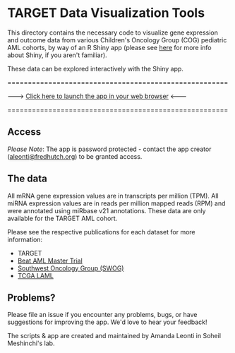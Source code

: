 # TARGET Data Visualization Tools

This directory contains the necessary code to visualize gene expression and outcome data from various Children's Oncology Group (COG) pediatric AML cohorts, by way of an R Shiny app (please see [here](https://shiny.rstudio.com/) for more info about Shiny, if you aren't familiar). 

These data can be explored interactively with the Shiny app. 

======================================================

---> [Click here to launch the app in your web browser](https://meshinchi-data-viz.fredhutch.org/) <---

======================================================

## Access

*Please Note*: The app is password protected - contact the app creator (aleonti@fredhutch.org) to be granted access.

## The data

All mRNA gene expression values are in transcripts per million (TPM). All miRNA expression values are in reads per million mapped reads (RPM) and were annotated using miRbase v21 annotations. These data are only available for the TARGET AML cohort. 

Please see the respective publications for each dataset for more information:

- TARGET 
- [Beat AML Master Trial](https://pubmed.ncbi.nlm.nih.gov/30333627/)
- [Southwest Oncology Group (SWOG)](https://www.ncbi.nlm.nih.gov/pmc/articles/PMC3682338/)
- [TCGA LAML](https://www.nejm.org/doi/full/10.1056/NEJMoa1301689)

## Problems?

Please file an issue if you encounter any problems, bugs, or have suggestions for improving the app. We'd love to hear your feedback!

The scripts & app are created and maintained by Amanda Leonti in Soheil Meshinchi's lab. 
